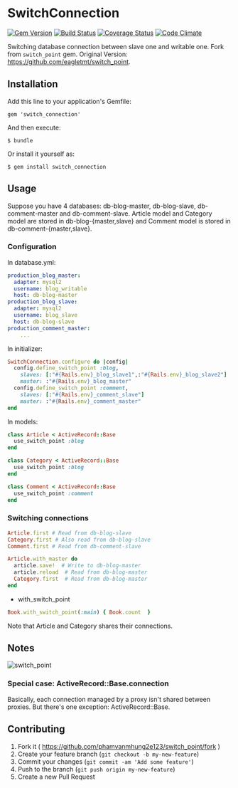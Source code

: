 # SwitchConnection
[![Gem Version](https://badge.fury.io/rb/switch_connection.svg)](https://badge.fury.io/rb/switch_connection)
[![Build Status](https://travis-ci.org/phamvanhung2e123/switch_point.svg?branch=master)](https://travis-ci.org/phamvanhung2e123/switch_point)
[![Coverage Status](https://img.shields.io/coveralls/phamvanhung2e123/switch_point.svg?branch=master)](https://coveralls.io/r/phamvanhung2e123/switch_point?branch=master)
[![Code Climate](https://codeclimate.com/github/phamvanhung2e123/switch_point/badges/gpa.svg)](https://codeclimate.com/github/phamvanhung2e123/switch_point)

Switching database connection between slave one and writable one. Fork from `switch_point` gem.
Original Version: https://github.com/eagletmt/switch_point.

## Installation

Add this line to your application's Gemfile:

    gem 'switch_connection'

And then execute:

    $ bundle

Or install it yourself as:

    $ gem install switch_connection

## Usage
Suppose you have 4 databases: db-blog-master, db-blog-slave, db-comment-master and db-comment-slave.
Article model and Category model are stored in db-blog-{master,slave} and Comment model is stored in db-comment-{master,slave}.

### Configuration
In database.yml:

```yaml
production_blog_master:
  adapter: mysql2
  username: blog_writable
  host: db-blog-master
production_blog_slave:
  adapter: mysql2
  username: blog_slave
  host: db-blog-slave
production_comment_master:
    ...
```

In initializer:

```ruby
SwitchConnection.configure do |config|
  config.define_switch_point :blog,
    slaves: [:"#{Rails.env}_blog_slave1",:"#{Rails.env}_blog_slave2"]
    master: :"#{Rails.env}_blog_master"
  config.define_switch_point :comment,
    slaves: [:"#{Rails.env}_comment_slave"]
    master: :"#{Rails.env}_comment_master"
end
```

In models:

```ruby
class Article < ActiveRecord::Base
  use_switch_point :blog
end

class Category < ActiveRecord::Base
  use_switch_point :blog
end

class Comment < ActiveRecord::Base
  use_switch_point :comment
end
```

### Switching connections

```ruby
Article.first # Read from db-blog-slave
Category.first # Also read from db-blog-slave
Comment.first # Read from db-comment-slave

Article.with_master do
  article.save!  # Write to db-blog-master
  article.reload  # Read from db-blog-master
  Category.first  # Read from db-blog-master
end
```

- with_switch_point
```ruby
Book.with_switch_point(:main) { Book.count  }
```

Note that Article and Category shares their connections.

## Notes

![switch_point](https://gyazo.wanko.cc/switch_point.svg)

### Special case: ActiveRecord::Base.connection
Basically, each connection managed by a proxy isn't shared between proxies.
But there's one exception: ActiveRecord::Base.

## Contributing

1. Fork it ( https://github.com/phamvanmhung2e123/switch_point/fork )
2. Create your feature branch (`git checkout -b my-new-feature`)
3. Commit your changes (`git commit -am 'Add some feature'`)
4. Push to the branch (`git push origin my-new-feature`)
5. Create a new Pull Request
